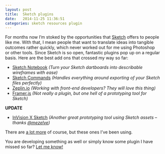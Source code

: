 ```yaml
---
layout: post
title:  Sketch plugins
date:   2014-11-25 11:36:51
categories: sketch resources plugin
---
```

For months now I’m stoked by the opportunities that [Sketch][sketch] offers to people like me. With that, I mean people that want to translate ideas into tangible outcomes rather quickly, which never worked out for me using Photoshop or other tools. Since Sketch is so open, fantastic plugins pop up on a regular basis. Here are the best add ons that crossed my way so far:

+ [Sketch Notebook][sketch-notebook] *(Turn your Sketch dartboards into describable wireframes with ease)*
+ [Sketch Commands][sketch-commands] *(Handles everything around exporting of your Sketch files perfectly)*
+ [Zeplin.io][zeplin] *(Working with front-end developers? They will love this thing)*
+ [Framer.js][framer] *(Not really a plugin, but one hell of a prototyping tool for Sketch)*

**UPDATE**

+ [InVision X Sketch][invision] *(Another great prototyping tool using Sketch assets – thanks [@mezelve][pieter])*

There are [a lot more][more-plugins] of course, but these ones I’ve been using.

You are developing something as well or simply know some plugin I have missed so far? [Let me know!][twitter]

[sketch]: http://bohemiancoding.com/sketch/

[sketch-notebook]: https://github.com/marcosvidal/Sketch-Notebook
[sketch-commands]: https://github.com/bomberstudios/sketch-commands
[zeplin]: https://zeplin.io/
[framer]: http://framerjs.com/
[invision]: http://www.invisionapp.com/sketch-prototyping
[pieter]: https://twitter.com/mezelve
[more-plugins]: https://gist.github.com/bomberstudios/7694497

[twitter]:  https://twitter.com/mikekotsch
